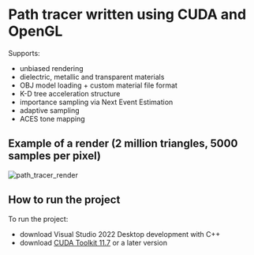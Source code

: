 # Path tracer written using CUDA and OpenGL

Supports:
- unbiased rendering
- dielectric, metallic and transparent materials
- OBJ model loading + custom material file format
- K-D tree acceleration structure
- importance sampling via Next Event Estimation
- adaptive sampling
- ACES tone mapping

## Example of a render (2 million triangles, 5000 samples per pixel)
![path_tracer_render](https://github.com/INDA23PlusPlus/isaklm-raytracer/assets/71440182/66864995-02e3-4bba-a15d-a24eb718eb05)

## How to run the project

To run the project:
- download Visual Studio 2022 Desktop development with C++
- download [CUDA Toolkit 11.7](https://developer.nvidia.com/cuda-11-7-0-download-archive) or a later version
